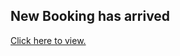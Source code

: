 <h2>New Booking has arrived</h2>

<p><a href="http://127.0.0.1:8000/app/ride-booking">Click here to view.</a></p>
